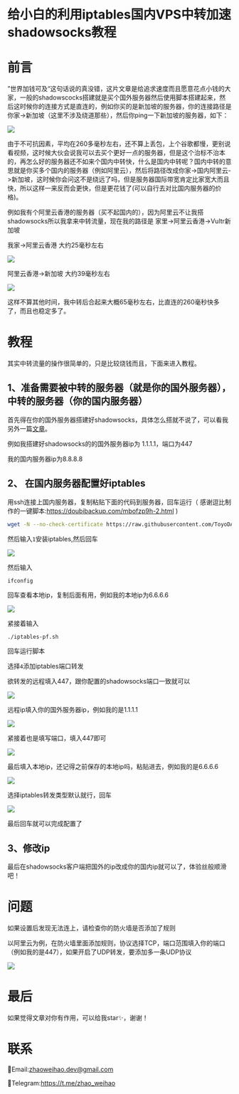 # 给小白的利用iptables国内VPS中转加速shadowsocks教程

# 前言

  ”世界加钱可及“这句话说的真没错，这片文章是给追求速度而且愿意花点小钱的大家，一般的shadowscocks搭建就是买个国外服务器然后使用脚本搭建起来，然后这时候你的连接方式是直连的，例如你买的是新加坡的服务器，你的连接路径是你家->新加坡（这里不涉及绕道那些），然后你ping一下新加坡的服务器，如下：

![](./images/transit/3.png)

由于不可抗因素，平均在260多毫秒左右，还不算上丢包，上个谷歌都慢，更别说看视频，这时候大伙会说我可以去买个更好一点的服务器，但是这个治标不治本的，再怎么好的服务器还不如来个国内中转快，什么是国内中转呢？国内中转的意思就是你买多个国内的服务器（例如阿里云），然后将路径改成你家->国内阿里云->新加坡，这时候你会问这不是绕远了吗，但是服务器国际带宽肯定比家宽大而且快，所以这样一来反而会更快，但是更花钱了(可以自行去对比国内服务器的价格)。

例如我有个阿里云香港的服务器（买不起国内的），因为阿里云不让我搭shadowsocks所以我拿来中转流量，现在我的路径是 家里->阿里云香港->Vultr新加坡

我家->阿里云香港 大约25毫秒左右

![](./images/transit/1.png)

阿里云香港->新加坡 大约39毫秒左右

![](./images/transit/2.png)

这样不算其他时间，我中转后合起来大概65毫秒左右，比直连的260毫秒快多了，而且也稳定多了。



# 教程

  其实中转流量的操作很简单的，只是比较烧钱而且，下面来进入教程。

## 1、准备需要被中转的服务器（就是你的国外服务器）， 中转的服务器（你的国内服务器）

首先得在你的国外服务器搭建好shadowsocks，具体怎么搭就不说了，可以看我另外一篇[文章](./README.md)。

例如我搭建好shadowsocks的的国外服务器ip为 1.1.1.1，端口为447

我的国内服务器ip为8.8.8.8

## 2、 在国内服务器配置好iptables

用ssh连接上国内服务器，复制粘贴下面的代码到服务器，回车运行（  感谢逗比制作的一键脚本:https://doubibackup.com/mbofzp9h-2.html  )

```bash
wget -N --no-check-certificate https://raw.githubusercontent.com/ToyoDAdoubiBackup/doubi/master/iptables-pf.sh && chmod +x iptables-pf.sh && bash iptables-pf.sh
```

然后输入`1`安装iptables,然后回车

![](./images/transit/4.png)

然后输入 

```
ifconfig
```

回车查看本地ip，复制后面有用，例如我的本地ip为6.6.6.6

![](./images/transit/5.png)



紧接着输入

```bash
./iptables-pf.sh
```

回车运行脚本

选择`4`添加iptables端口转发

欲转发的远程填入447，跟你配置的shadowsocks端口一致就可以

![](./images/transit/6.png)

远程ip填入你的国外服务器ip，例如我的是1.1.1.1

![](./images/transit/7.png)

紧接着也是填写端口，填入447即可

![](./images/transit/8.png)

最后填入本地ip，还记得之前保存的本地ip吗，粘贴进去，例如我的是6.6.6.6

![](./images/transit/9.png)

选择iptables转发类型默认就行，回车

![](./images/transit/10.png)

最后回车就可以完成配置了

## 3、修改ip

最后在shadowsocks客户端把国外的ip改成你的国内ip就可以了，体验丝般顺滑吧！

# 问题

如果设置后发现无法连上，请检查你的防火墙是否添加了规则

以阿里云为例，在防火墙里面添加规则，协议选择TCP，端口范围填入你的端口（例如我的是447），如果开启了UDP转发，要添加多一条UDP协议

![](./images/transit/aliyun.png)

# 最后

如果觉得文章对你有作用，可以给我star✨，谢谢！



# 联系

📮Email:zhaoweihao.dev@gmail.com

📰Telegram:https://t.me/zhao_weihao
